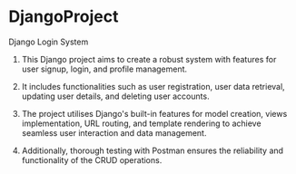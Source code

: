 # DjangoProject
Django Login System

1. This Django project aims to create a robust system with features for user signup, login, and profile management.

2. It includes functionalities such as user registration, user data retrieval, updating user details, and deleting user accounts.

3. The project utilises Django's built-in features for model creation, views implementation, URL routing, and template rendering to achieve seamless user interaction and data management.

4. Additionally, thorough testing with Postman ensures the reliability and functionality of the CRUD operations.
